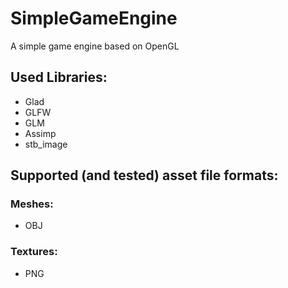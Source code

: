 # SimpleGameEngine
A simple game engine based on OpenGL

## Used Libraries:
- Glad
- GLFW
- GLM
- Assimp
- stb_image

## Supported (and tested) asset file formats:
### Meshes:
- OBJ
### Textures:
- PNG
